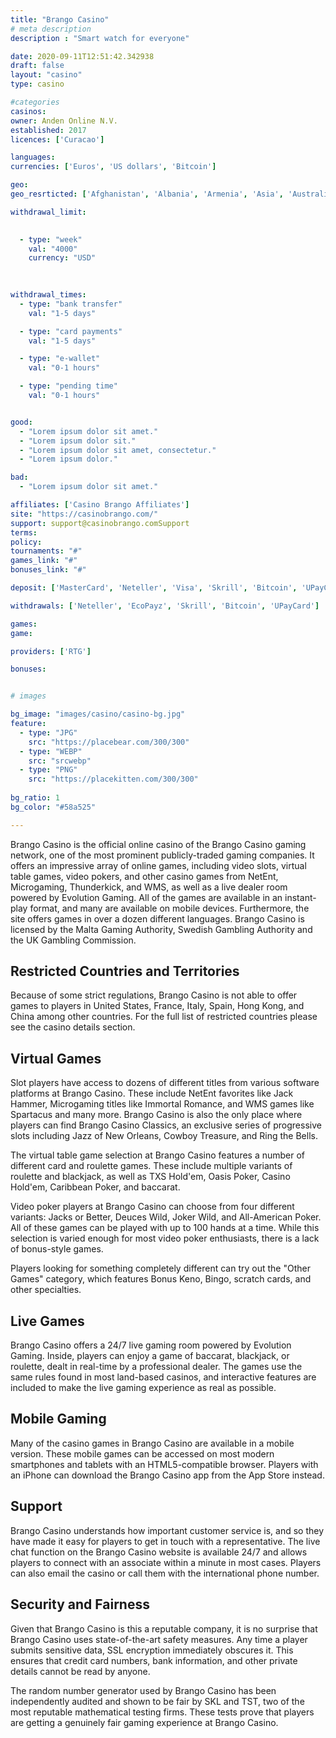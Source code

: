 ```yaml
---
title: "Brango Casino"
# meta description
description : "Smart watch for everyone"

date: 2020-09-11T12:51:42.342938
draft: false
layout: "casino" 
type: casino

#categories
casinos: 
owner: Anden Online N.V.
established: 2017
licences: ['Curacao']

languages: 
currencies: ['Euros', 'US dollars', 'Bitcoin']

geo: 
geo_resrticted: ['Afghanistan', 'Albania', 'Armenia', 'Asia', 'Australia', 'New South Wales', 'Belarus', 'Bosnia and Herzegovina', 'Bulgaria', 'Costa Rica', 'Croatia', 'Estonia', 'France', 'French Guiana', 'Germany', 'Schleswig-Holstein', 'Guadeloupe', 'Iran', 'Iraq', 'Israel', 'Italy', 'Kosovo', 'Macedonia', 'Martinique', 'Mayotte', 'Moldova', 'Montenegro', 'Myanmar [Burma]', 'Pakistan', 'Puerto Rico', 'Reunion', 'Romania', 'Spain', 'Sweden', 'Switzerland', 'United Kingdom', 'United States', 'Alabama', 'Alaska', 'American Samoa', 'Arizona', 'Arkansas', 'California', 'Colorado', 'Connecticut', 'Delaware', 'District of Columbia', 'Florida', 'Georgia(US)', 'Guam', 'Hawaii', 'Idaho', 'Illinois', 'Indiana', 'Iowa', 'Kansas', 'Kentucky', 'Louisiana', 'Maine', 'Maryland', 'Massachusetts', 'Michigan', 'Minnesota', 'Mississippi', 'Missouri', 'Montana', 'Nebraska', 'Nevada', 'New Hampshire', 'New Jersey', 'New Mexico', 'New York', 'North Carolina', 'North Dakota', 'Northern Mariana Islands', 'Ohio', 'Oklahoma', 'Oregon', 'Pennsylvania', 'Rhode Island', 'South Carolina', 'South Dakota', 'Tennessee', 'Texas', 'U.S. Virgin Islands', 'Utah', 'Vermont', 'Virginia', 'Washington', 'West Virginia', 'Wisconsin', 'Wyoming', 'Zimbabwe']

withdrawal_limit:

  
  - type: "week"
    val: "4000"
    currency: "USD"
  
  

withdrawal_times:
  - type: "bank transfer"
    val: "1-5 days"

  - type: "card payments"
    val: "1-5 days"

  - type: "e-wallet"
    val: "0-1 hours"

  - type: "pending time"
    val: "0-1 hours"


good:
  - "Lorem ipsum dolor sit amet."
  - "Lorem ipsum dolor sit."
  - "Lorem ipsum dolor sit amet, consectetur."
  - "Lorem ipsum dolor."

bad:
  - "Lorem ipsum dolor sit amet."

affiliates: ['Casino Brango Affiliates']
site: "https://casinobrango.com/"
support: support@casinobrango.comSupport
terms:
policy:
tournaments: "#"
games_link: "#"
bonuses_link: "#"

deposit: ['MasterCard', 'Neteller', 'Visa', 'Skrill', 'Bitcoin', 'UPayCard']

withdrawals: ['Neteller', 'EcoPayz', 'Skrill', 'Bitcoin', 'UPayCard']

games: 
game:

providers: ['RTG']

bonuses:


# images

bg_image: "images/casino/casino-bg.jpg"  
feature:
  - type: "JPG" 
    src: "https://placebear.com/300/300"
  - type: "WEBP"
    src: "srcwebp"
  - type: "PNG"
    src: "https://placekitten.com/300/300"  
 
bg_ratio: 1 
bg_color: "#58a525"  

---
```


Brango Casino is the official online casino of the Brango Casino gaming network, one of the most prominent publicly-traded gaming companies. It offers an impressive array of online games, including video slots, virtual table games, video pokers, and other casino games from NetEnt, Microgaming, Thunderkick, and WMS, as well as a live dealer room powered by Evolution Gaming. All of the games are available in an instant-play format, and many are available on mobile devices. Furthermore, the site offers games in over a dozen different languages. Brango Casino is licensed by the Malta Gaming Authority, Swedish Gambling Authority and the UK Gambling Commission.

## Restricted Countries and Territories
Because of some strict regulations, Brango Casino is not able to offer games to players in United States, France, Italy, Spain, Hong Kong, and China among other countries. For the full list of restricted countries please see the casino details section.

## Virtual Games
Slot players have access to dozens of different titles from various software platforms at Brango Casino. These include NetEnt favorites like Jack Hammer, Microgaming titles like Immortal Romance, and WMS games like Spartacus and many more. Brango Casino is also the only place where players can find Brango Casino Classics, an exclusive series of progressive slots including Jazz of New Orleans, Cowboy Treasure, and Ring the Bells.

The virtual table game selection at Brango Casino features a number of different card and roulette games. These include multiple variants of roulette and blackjack, as well as TXS Hold'em, Oasis Poker, Casino Hold'em, Caribbean Poker, and baccarat.

Video poker players at Brango Casino can choose from four different variants: Jacks or Better, Deuces Wild, Joker Wild, and All-American Poker. All of these games can be played with up to 100 hands at a time. While this selection is varied enough for most video poker enthusiasts, there is a lack of bonus-style games.

Players looking for something completely different can try out the "Other Games" category, which features Bonus Keno, Bingo, scratch cards, and other specialties.

## Live Games
Brango Casino offers a 24/7 live gaming room powered by Evolution Gaming. Inside, players can enjoy a game of baccarat, blackjack, or roulette, dealt in real-time by a professional dealer. The games use the same rules found in most land-based casinos, and interactive features are included to make the live gaming experience as real as possible.

## Mobile Gaming
Many of the casino games in Brango Casino are available in a mobile version. These mobile games can be accessed on most modern smartphones and tablets with an HTML5-compatible browser. Players with an iPhone can download the Brango Casino app from the App Store instead.

## Support
Brango Casino understands how important customer service is, and so they have made it easy for players to get in touch with a representative. The live chat function on the Brango Casino website is available 24/7 and allows players to connect with an associate within a minute in most cases. Players can also email the casino or call them with the international phone number.

## Security and Fairness
Given that Brango Casino is this a reputable company, it is no surprise that Brango Casino uses state-of-the-art safety measures. Any time a player submits sensitive data, SSL encryption immediately obscures it. This ensures that credit card numbers, bank information, and other private details cannot be read by anyone.

The random number generator used by Brango Casino has been independently audited and shown to be fair by SKL and TST, two of the most reputable mathematical testing firms. These tests prove that players are getting a genuinely fair gaming experience at Brango Casino.